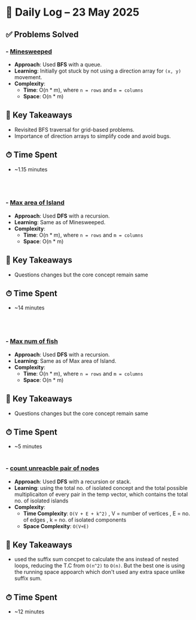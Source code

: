 # 📅 Daily Log – 23 May 2025

## ✅ Problems Solved

### - [Minesweeped](../../Topic-wise/Graph/Minesweeped.cpp)
- **Approach**: Used **BFS** with a queue.
- **Learning**: Initially got stuck by not using a direction array for `(x, y)` movement.
- **Complexity**:
  - **Time**: O(n * m), where `n = rows` and `m = columns`
  - **Space**: O(n * m)

## 🧠 Key Takeaways
- Revisited BFS traversal for grid-based problems.
- Importance of direction arrays to simplify code and avoid bugs.

## ⏱ Time Spent
- ~1.15 minutes

<br><br>


### - [Max area of Island](../../Topic-wise/Graph/Max-Area-of-island.cpp)
- **Approach**: Used **DFS** with a recursion.
- **Learning**: Same as of Minesweeped.
- **Complexity**:
  - **Time**: O(n * m), where `n = rows` and `m = columns`
  - **Space**: O(n * m)

## 🧠 Key Takeaways
- Questions changes but the core concept remain same

## ⏱ Time Spent
- ~14 minutes

<br><br>

### - [Max num of fish](../../Topic-wise/Graph/Max-num-of-fish.cpp)
- **Approach**: Used **DFS** with a recursion.
- **Learning**: Same as of Max area of Island.
- **Complexity**:
  - **Time**: O(n * m), where `n = rows` and `m = columns`
  - **Space**: O(n * m)

## 🧠 Key Takeaways
- Questions changes but the core concept remain same

## ⏱ Time Spent
- ~5 minutes
<br><br>


### - [count unreacble pair of nodes](../../Topic-wise/Graph/count-unreachable-pairs-of-nodes-in-an-undirected-graph.cpp)
- **Approach**: Used **DFS** with a recursion or stack.
- **Learning**: using the total no. of isolated concept and the total possible multiplicaiton of every pair in the temp vector, which contains the total no. of isolated islands
- **Complexity**:
  - **Time Complexity**: `O(V + E + k^2)`  , V = number of vertices , E = no. of edges , k = no. of isolated components
  - **Space Complexity**: `O(V+E)`


## 🧠 Key Takeaways
- used the suffix sum concpet to calculate the ans instead of nested loops, reducing the T.C from `O(n^2)` to `O(n)`. But the best one is using the running space appoarch which don't used any extra space unlike suffix sum.

## ⏱ Time Spent
- ~12 minutes
